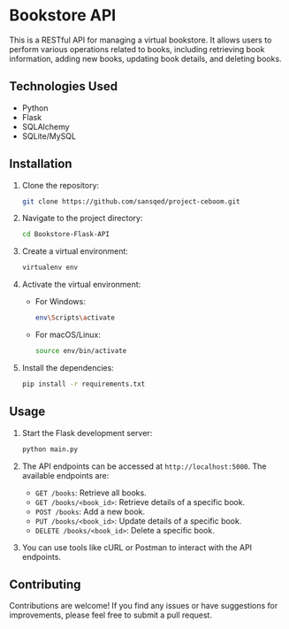 # Bookstore API

This is a RESTful API for managing a virtual bookstore. It allows users to perform various operations related to books, including retrieving book information, adding new books, updating book details, and deleting books.

## Technologies Used

- Python
- Flask
- SQLAlchemy
- SQLite/MySQL

## Installation

1. Clone the repository:

   ```bash
   git clone https://github.com/sansqed/project-ceboom.git
   ```

2. Navigate to the project directory:

   ```bash
   cd Bookstore-Flask-API
   ```

3. Create a virtual environment:

   ```bash
   virtualenv env
   ```

4. Activate the virtual environment:

   - For Windows:

     ```bash
     env\Scripts\activate
     ```

   - For macOS/Linux:

     ```bash
     source env/bin/activate
     ```

5. Install the dependencies:

   ```bash
   pip install -r requirements.txt
   ```

## Usage

1. Start the Flask development server:

   ```bash
   python main.py
   ```

2. The API endpoints can be accessed at `http://localhost:5000`. The available endpoints are:

   - `GET /books`: Retrieve all books.
   - `GET /books/<book_id>`: Retrieve details of a specific book.
   - `POST /books`: Add a new book.
   - `PUT /books/<book_id>`: Update details of a specific book.
   - `DELETE /books/<book_id>`: Delete a specific book.

3. You can use tools like cURL or Postman to interact with the API endpoints.

## Contributing

Contributions are welcome! If you find any issues or have suggestions for improvements, please feel free to submit a pull request.
